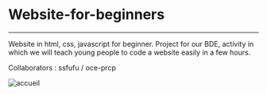 ﻿# Website-for-beginners

--------------------
<p>
Website in html, css, javascript for beginner. 
Project for our BDE, activity in which we will teach young people to code a website easily in a few hours.
</p>

Collaborators :
ssfufu /
oce-prcp

![accueil](https://user-images.githubusercontent.com/94532496/167586100-70c02995-469f-4ac3-a03f-41f991033dd6.png)
